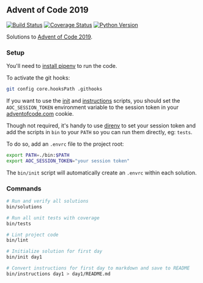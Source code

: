 Advent of Code 2019
---
[![Build Status](https://github.com/gumballhead/aoc2019/workflows/build/badge.svg)](https://github.com/gumballhead/aoc2019/actions)
[![Coverage Status](https://coveralls.io/repos/github/gumballhead/aoc2019/badge.svg?branch=master)](https://coveralls.io/github/gumballhead/aoc2019?branch=master)
[![Python Version](https://img.shields.io/github/pipenv/locked/python-version/gumballhead/aoc2019)](https://www.python.org/)

Solutions to [Advent of Code 2019](https://adventofcode.com/2019).

### Setup
You'll need to [install pipenv](https://github.com/pypa/pipenv#installation) to run the code.

To activate the git hooks:
```bash
git config core.hooksPath .githooks
```

If you want to use the [init](bin/init) and [instructions](bin/instructions) scripts, you should set the `AOC_SESSION_TOKEN` environment variable to the session token in your [adventofcode.com](https://adventofcode.com) cookie.

Though not required, it's handy to use [direnv](https://direnv.net/) to set your session token and add the scripts in `bin` to your `PATH` so you can run them directly, eg: `tests`.

To do so, add an `.envrc` file to the project root:
```bash
export PATH=./bin:$PATH
export AOC_SESSION_TOKEN="your session token"
```

The `bin/init` script will automatically create an `.envrc` within each solution.


### Commands
```bash
# Run and verify all solutions
bin/solutions

# Run all unit tests with coverage
bin/tests

# Lint project code
bin/lint

# Initialize solution for first day
bin/init day1

# Convert instructions for first day to markdown and save to README
bin/instructions day1 > day1/README.md
```
